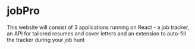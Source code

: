 # jobPro
This website will consist of 3 applications running on React - a job tracker, an API for tailored resumes and cover letters and an extension to auto-fill the tracker during your job hunt
